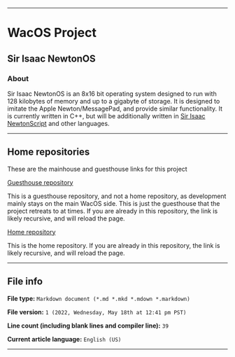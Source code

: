 
***

# WacOS Project

## Sir Isaac NewtonOS

### About

Sir Isaac NewtonOS is an 8x16 bit operating system designed to run with 128 kilobytes of memory and up to a gigabyte of storage. It is designed to imitate the Apple Newton/MessagePad, and provide similar functionality. It is currently written in C++, but will be additionally written in [Sir Isaac NewtonScript](https://github.com/seanpm2001/SirIsaacNewtonScript/) and other languages.

***

## Home repositories

These are the mainhouse and guesthouse links for this project

[Guesthouse repository](https://github.com/seanpm2001/SirIsaacNewtonOS/)

This is a guesthouse repository, and not a home repository, as development mainly stays on the main WacOS side. This is just the guesthouse that the project retreats to at times. If you are already in this repository, the link is likely recursive, and will reload the page.

[Home repository](https://github.com/seanpm2001/WacOS/tree/WacOS-dev/SirIssacNewtonOS/)

This is the home repository. If you are already in this repository, the link is likely recursive, and will reload the page.

***

## File info

**File type:** `Markdown document (*.md *.mkd *.mdown *.markdown)`

**File version:** `1 (2022, Wednesday, May 18th at 12:41 pm PST)`

**Line count (including blank lines and compiler line):** `39`

**Current article language:** `English (US)`

***
